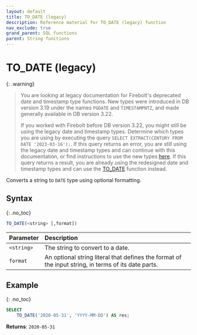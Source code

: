 ```yaml
---
layout: default
title: TO_DATE (legacy)
description: Reference material for TO_DATE (legacy) function
nav_exclude: true
grand_parent: SQL functions
parent: String functions
---
```


# TO\_DATE (legacy)

{: .warning}
  >You are looking at legacy documentation for Firebolt's deprecated date and timestamp type functions.
  >New types were introduced in DB version 3.19 under the names `PGDATE` and `TIMESTAMPNTZ`, and made generally available in DB version 3.22.
  >
  >If you worked with Firebolt before DB version 3.22, you might still be using the legacy date and timestamp types.
  >Determine which types you are using by executing the query `SELECT EXTRACT(CENTURY FROM DATE '2023-03-16');`.
  >If this query returns an error, you are still using the legacy date and timestamp types and can continue with this documentation, or find instructions to use the new types [here](../../release-notes/release-notes-archive.html#db-version-322).
  >If this query returns a result, you are already using the redesigned date and timestamp types and can use the [TO_DATE](./to-date-new.md) function instead.

Converts a string to `DATE` type using optional formatting.

## Syntax
{: .no_toc}

```sql
TO_DATE(<string> [,format])
```

| Parameter   | Description                                                                 |
| :---------- | :-------------------------------------------------------------------------- |
| `<string>` | The string to convert to a date. |
| `format` | An optional string literal that defines the format of the input string, in terms of its date parts.  |

## Example
{: .no_toc}

```sql
SELECT
	TO_DATE('2020-05-31', 'YYYY-MM-DD') AS res;
```

**Returns**: `2020-05-31`
